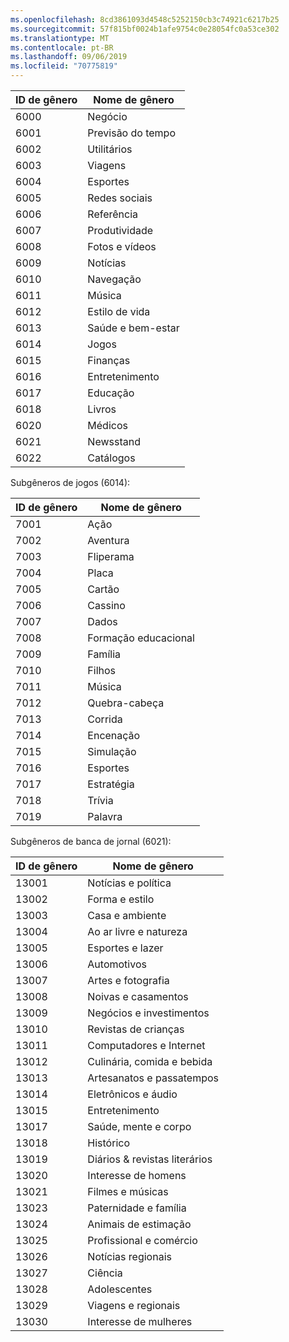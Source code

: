 ```yaml
---
ms.openlocfilehash: 8cd3861093d4548c5252150cb3c74921c6217b25
ms.sourcegitcommit: 57f815bf0024b1afe9754c0e28054fc0a53ce302
ms.translationtype: MT
ms.contentlocale: pt-BR
ms.lasthandoff: 09/06/2019
ms.locfileid: "70775819"
---
```

|ID de gênero|Nome de gênero|
|---|---|
|6000|Negócio|
|6001|Previsão do tempo|
|6002|Utilitários|
|6003|Viagens|
|6004|Esportes|
|6005|Redes sociais|
|6006|Referência|
|6007|Produtividade|
|6008|Fotos e vídeos|
|6009|Notícias|
|6010|Navegação|
|6011|Música|
|6012|Estilo de vida|
|6013|Saúde e bem-estar|
|6014|Jogos|
|6015|Finanças|
|6016|Entretenimento|
|6017|Educação|
|6018|Livros|
|6020|Médicos|
|6021|Newsstand|
|6022|Catálogos|

Subgêneros de jogos (6014):

|ID de gênero|Nome de gênero|
|---|---|
|7001|Ação|
|7002|Aventura|
|7003|Fliperama|
|7004|Placa|
|7005|Cartão|
|7006|Cassino|
|7007|Dados|
|7008|Formação educacional|
|7009|Família|
|7010|Filhos|
|7011|Música|
|7012|Quebra-cabeça|
|7013|Corrida|
|7014|Encenação|
|7015|Simulação|
|7016|Esportes|
|7017|Estratégia|
|7018|Trívia|
|7019|Palavra|

Subgêneros de banca de jornal (6021):

|ID de gênero|Nome de gênero|
|---|---|
|13001|Notícias e política|
|13002|Forma e estilo|
|13003|Casa e ambiente|
|13004|Ao ar livre e natureza|
|13005|Esportes e lazer|
|13006|Automotivos|
|13007|Artes e fotografia|
|13008|Noivas e casamentos|
|13009|Negócios e investimentos|
|13010|Revistas de crianças|
|13011|Computadores e Internet|
|13012|Culinária, comida e bebida|
|13013|Artesanatos e passatempos|
|13014|Eletrônicos e áudio|
|13015|Entretenimento|
|13017|Saúde, mente e corpo|
|13018|Histórico|
|13019|Diários & revistas literários|
|13020|Interesse de homens|
|13021|Filmes e músicas|
|13023|Paternidade e família|
|13024|Animais de estimação|
|13025|Profissional e comércio|
|13026|Notícias regionais|
|13027|Ciência|
|13028|Adolescentes|
|13029|Viagens e regionais|
|13030|Interesse de mulheres|
